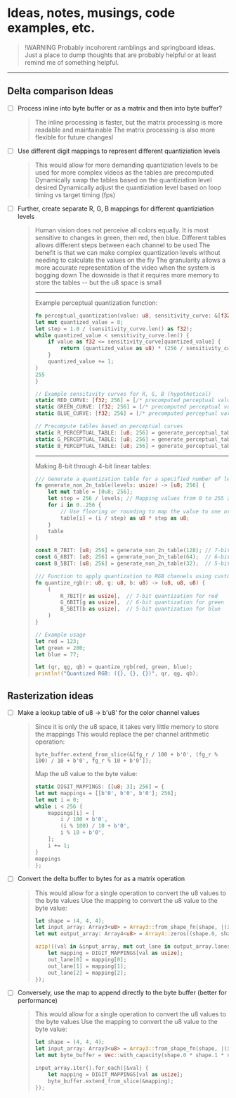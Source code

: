 # Ideas, notes, musings, code examples, etc.

> !WARNING
> Probably incohorent ramblings and springboard ideas. Just a place to dump thoughts that are probably helpful or at least remind me of something helpful.

---

## Delta comparison Ideas
- [ ] Process inline into byte buffer or as a matrix and then into byte buffer?
    > The inline processing is faster, but the matrix processing is more readable and maintainable
    > The matrix processing is also more flexible for future changesl

- [ ] Use different digit mappings to represent different quantiziation levels
    > This would allow for more demanding quantiziation levels to be used for more complex videos as the tables are precomputed
    > Dynamically swap the tables based on the quantiziation level desired
    > Dynamically adjust the quantiziation level based on loop timing vs target timing (fps)

- [ ] Further, create separate R, G, B mappings for different quantiziation levels
    > Human vision does not perceive all colors equally. It is most sensitive to changes in green, then red, then blue.
    > Different tables allows different steps between each channel to be used
    > The benefit is that we can make complex quantization levels without needing to calculate the values on the fly
    > The granularity allows a more accurate representation of the video when the system is bogging down
    > The downside is that it requires more memory to store the tables -- but the u8 space is small
    >
    >
    > ---
    >
    > Example perceptual quantization function:
    > ```rust
    > fn perceptual_quantization(value: u8, sensitivity_curve: &[f32; 256]) -> u8 {
    > let mut quantized_value = 0;
    > let step = 1.0 / (sensitivity_curve.len() as f32);
    > while quantized_value < sensitivity_curve.len() {
    >     if value as f32 <= sensitivity_curve[quantized_value] {
    >         return (quantized_value as u8) * (256 / sensitivity_curve.len() as u8);
    >     }
    >     quantized_value += 1;
    > }
    > 255
    > }
    > 
    > // Example sensitivity curves for R, G, B (hypothetical)
    > static RED_CURVE: [f32; 256] = [/* precomputed perceptual values */];
    > static GREEN_CURVE: [f32; 256] = [/* precomputed perceptual values */];
    > static BLUE_CURVE: [f32; 256] = [/* precomputed perceptual values */];
    > 
    > // Precompute tables based on perceptual curves
    > static R_PERCEPTUAL_TABLE: [u8; 256] = generate_perceptual_table(&RED_CURVE);
    > static G_PERCEPTUAL_TABLE: [u8; 256] = generate_perceptual_table(&GREEN_CURVE);
    > static B_PERCEPTUAL_TABLE: [u8; 256] = generate_perceptual_table(&BLUE_CURVE);
    > ```
    >
    > ---
    >
    > Making 8-bit through 4-bit linear tables:
    > ```rust
    > /// Generate a quantization table for a specified number of levels (not necessarily 2^n).
    > fn generate_non_2n_table(levels: usize) -> [u8; 256] {
    >     let mut table = [0u8; 256];
    >     let step = 256 / levels; // Mapping values from 0 to 255 into `levels` levels.
    >     for i in 0..256 {
    >         // Use flooring or rounding to map the value to one of the levels
    >         table[i] = (i / step) as u8 * step as u8;
    >     }
    >     table
    > }
    > 
    > const R_7BIT: [u8; 256] = generate_non_2n_table(128); // 7-bit levels for red (128 levels)
    > const G_6BIT: [u8; 256] = generate_non_2n_table(64);  // 6-bit levels for green (64 levels)
    > const B_5BIT: [u8; 256] = generate_non_2n_table(32);  // 5-bit levels for blue (32 levels)
    > 
    > /// Function to apply quantization to RGB channels using custom bit depths for each channel.
    > fn quantize_rgb(r: u8, g: u8, b: u8) -> (u8, u8, u8) {
    >     (
    >         R_7BIT[r as usize],  // 7-bit quantization for red
    >         G_6BIT[g as usize],  // 6-bit quantization for green
    >         B_5BIT[b as usize],  // 5-bit quantization for blue
    >     )
    > }
    > 
    > // Example usage
    > let red = 123;
    > let green = 200;
    > let blue = 77;
    > 
    > let (qr, qg, qb) = quantize_rgb(red, green, blue);
    > println!("Quantized RGB: ({}, {}, {})", qr, qg, qb);


## Rasterization ideas
- [ ] Make a lookup table of u8 -> b'u8' for the color channel values
    > Since it is only the u8 space, it takes very little memory to store the mappings
    > This would replace the per channel arithmetic operation: 
    >
    > `byte_buffer.extend_from_slice(&[fg_r / 100 + b'0', (fg_r % 100) / 10 + b'0', fg_r % 10 + b'0']);`
    >
    > Map the u8 value to the byte value:
    > ```rust
    > static DIGIT_MAPPINGS: [[u8; 3]; 256] = {
    > let mut mappings = [[b'0', b'0', b'0']; 256];
    > let mut i = 0;
    > while i < 256 {
    >     mappings[i] = [
    >         i / 100 + b'0',
    >         (i % 100) / 10 + b'0',
    >         i % 10 + b'0',
    >     ];
    >     i += 1;
    > }
    > mappings
    > };
    > ```

- [ ] Convert the delta buffer to bytes for as a matrix operation
    > This would allow for a single operation to convert the u8 values to the byte values
    > Use the mapping to convert the u8 value to the byte value:
    > ```rust
    > let shape = (4, 4, 4);
    > let input_array: Array3<u8> = Array3::from_shape_fn(shape, |(i, j, k)| ((i + j + k) % 256) as u8);
    > let mut output_array: Array4<u8> = Array4::zeros((shape.0, shape.1, shape.2, 3));
    >
    > azip!((val in &input_array, mut out_lane in output_array.lanes_mut(ndarray::Axis(3))) {
    >     let mapping = DIGIT_MAPPINGS[val as usize];
    >     out_lane[0] = mapping[0];
    >     out_lane[1] = mapping[1];
    >     out_lane[2] = mapping[2];
    > });
    > ```

- [ ] Conversely, use the map to append directly to the byte buffer (better for performance)
    > This would allow for a single operation to convert the u8 values to the byte values
    > Use the mapping to convert the u8 value to the byte value:
    > ```rust
    > let shape = (4, 4, 4);
    > let input_array: Array3<u8> = Array3::from_shape_fn(shape, |(i, j, k)| ((i + j + k) % 256) as u8);
    > let mut byte_buffer = Vec::with_capacity(shape.0 * shape.1 * shape.2 * 3);
    >
    > input_array.iter().for_each(|&val| {
    >     let mapping = DIGIT_MAPPINGS[val as usize];
    >     byte_buffer.extend_from_slice(&mapping);
    > });
    > ```